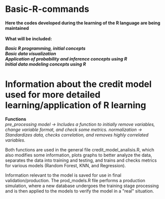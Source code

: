 # Basic-R-commands
**Here the codes developed during the learning of the R language are being maintained**<br /><br />
**What will be included:** 

***Basic R programming, initial concepts***<br />
***Basic data visualization***<br />
***Application of probability and inference concepts using R***<br />
***Initial data modeling concepts using R***</sub>

# Information about the credit model used for more detailed learning/application of R learning
**Functions**<br />
*pre_processing model -> Includes a function to initially remove variables, change variable format, and check some metrics.*
*normalization -> Standardizes data, checks correlation, and removes highly correlated variables.*<br />

Both functions are used in the general file credit_model_analisis.R, which also modifies some information, plots graphs to better analyze the data, separates the data into training and testing, and trains and checks metrics for various models (Random Forest, KNN, and Regression).

Information relevant to the model is saved for use in final validation/production.
The prod_models.R file performs a production simulation, where a new database undergoes the training stage processing and is then applied to the models to verify the model in a "real" situation.
